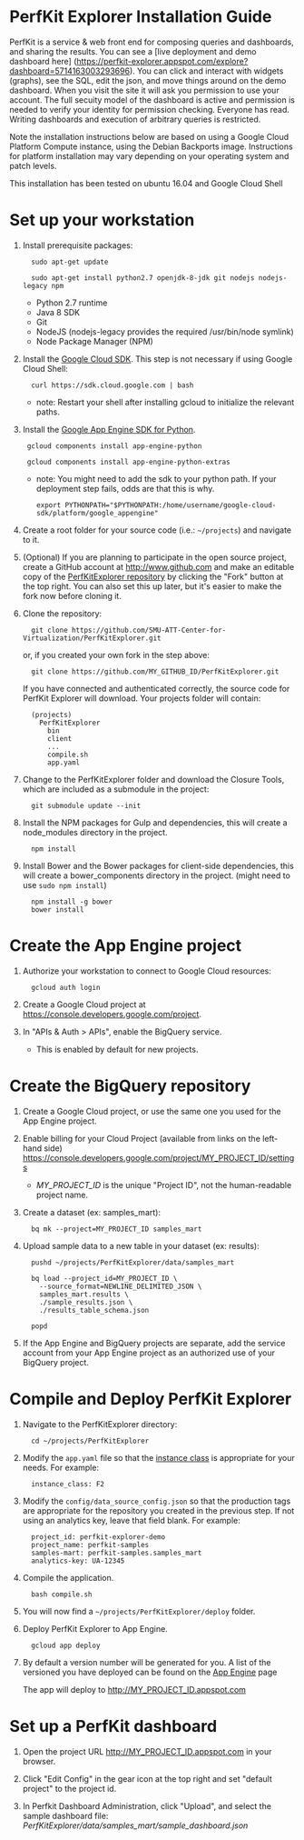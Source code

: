 PerfKit Explorer Installation Guide
===================================
PerfKit is a service & web front end for composing queries and dashboards, and sharing the results.  You can see a [live deployment and demo dashboard here] (https://perfkit-explorer.appspot.com/explore?dashboard=5714163003293696).  You can click and interact with widgets (graphs), see the SQL, edit the json, and move things around on the demo dashboard.  When you visit the site it will ask you permission to use your account.  The full secuity model of the dashboard is active and permission is needed to verify your identity for permission checking.  Everyone has read.  Writing dashboards and execution of arbitrary queries is restricted.

Note the installation instructions below are based on using a Google Cloud Platform Compute instance, using the
Debian Backports image. Instructions for platform installation may vary depending on your operating system and
patch levels.

This installation has been tested on ubuntu 16.04 and Google Cloud Shell

Set up your workstation
=======================

1. Install prerequisite packages:
         
         sudo apt-get update

         sudo apt-get install python2.7 openjdk-8-jdk git nodejs nodejs-legacy npm

   * Python 2.7 runtime
   * Java 8 SDK
   * Git
   * NodeJS (nodejs-legacy provides the required /usr/bin/node symlink)
   * Node Package Manager (NPM)

1. Install the [Google Cloud SDK](https://developers.google.com/cloud/sdk/). This step is not necessary if using Google Cloud Shell:

         curl https://sdk.cloud.google.com | bash

   * note: Restart your shell after installing gcloud to initialize the relevant paths.

1. Install the [Google App Engine SDK for Python](https://cloud.google.com/appengine/downloads).

        gcloud components install app-engine-python

        gcloud components install app-engine-python-extras

   * note: You might need to add the sdk to your python path. If your deployment step fails, odds are that this is why. 

         export PYTHONPATH="$PYTHONPATH:/home/username/google-cloud-sdk/platform/google_appengine"

1. Create a root folder for your source code (i.e.: `~/projects`) and navigate to it.

1. (Optional) If you are planning to participate in the open source project, create
   a GitHub account at http://www.github.com and make an editable copy of the
   [PerfKitExplorer repository](https://github.com/GoogleCloudPlatform/PerfKitExplorer)
   by clicking the "Fork" button at the top right. You can also set
   this up later, but it's easier to make the fork now before cloning it.

1. Clone the repository:

         git clone https://github.com/SMU-ATT-Center-for-Virtualization/PerfKitExplorer.git

   or, if you created your own fork in the step above:

         git clone https://github.com/MY_GITHUB_ID/PerfKitExplorer.git

   If you have connected and authenticated correctly, the source code for
   PerfKit Explorer will download.
   Your projects folder will contain:

         (projects)
           PerfKitExplorer
             bin
             client
             ...
             compile.sh
             app.yaml

1. Change to the PerfKitExplorer folder and download the Closure Tools, which
    are included as a submodule in the project:

         git submodule update --init

1. Install the NPM packages for Gulp and dependencies, this will
    create a node_modules directory in the project. 

         npm install

1. Install Bower and the Bower packages for client-side dependencies, this will
    create a bower_components directory in the project. (might need to use `sudo npm install`)

         npm install -g bower
         bower install


Create the App Engine project
=============================

1. Authorize your workstation to connect to Google Cloud resources:

         gcloud auth login

1. Create a Google Cloud project at https://console.developers.google.com/project.
1. In "APIs & Auth > APIs", enable the BigQuery service.
   * This is enabled by default for new projects.

Create the BigQuery repository
==============================
1. Create a Google Cloud project, or use the same one you used for the App
   Engine project.

1. Enable billing for your Cloud Project (available from links on the left-hand side)
   https://console.developers.google.com/project/MY_PROJECT_ID/settings
   * _MY_PROJECT_ID_ is the unique "Project ID", not the human-readable project name.

1. Create a dataset (ex: samples_mart):

         bq mk --project=MY_PROJECT_ID samples_mart

1. Upload sample data to a new table in your dataset (ex: results):

         pushd ~/projects/PerfKitExplorer/data/samples_mart

         bq load --project_id=MY_PROJECT_ID \
           --source_format=NEWLINE_DELIMITED_JSON \
           samples_mart.results \
           ./sample_results.json \
           ./results_table_schema.json

         popd

1. If the App Engine and BigQuery projects are separate, add the
   service account from your App Engine project as an authorized use
   of your BigQuery project.

Compile and Deploy PerfKit Explorer
===================================
1. Navigate to the PerfKitExplorer directory:

         cd ~/projects/PerfKitExplorer

1. Modify the `app.yaml` file so that the
   [instance class](https://cloud.google.com/appengine/docs/adminconsole/performancesettings)
   is appropriate for your needs. For example:

         instance_class: F2

1. Modify the `config/data_source_config.json` so that the production tags are
   appropriate for the repository you created in the previous step. If not using an analytics key, leave that field blank. For example:

         project_id: perfkit-explorer-demo
         project_name: perfkit-samples
         samples-mart: perfkit-samples.samples_mart
         analytics-key: UA-12345

1. Compile the application.

         bash compile.sh

1. You will now find a `~/projects/PerfKitExplorer/deploy` folder.

1. Deploy PerfKit Explorer to App Engine.

         gcloud app deploy

1. By default a version number will be generated for you. A list of the versioned you have deployed can be found on the [App Engine](https://console.cloud.google.com/appengine/versions) page

    The app will deploy to http://MY_PROJECT_ID.appspot.com

Set up a PerfKit dashboard
==========================

1. Open the project URL http://MY_PROJECT_ID.appspot.com in your browser.

1. Click "Edit Config" in the gear icon at the top right and set
   "default project" to the project id.

1. In Perfkit Dashboard Administration, click "Upload", and select
   the sample dashboard file: *PerfKitExplorer/data/samples_mart/sample_dashboard.json*
